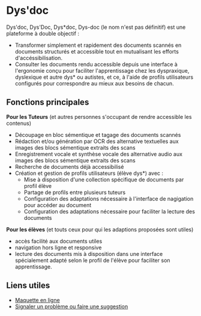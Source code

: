 Dys'doc
=======

Dys'doc, Dys'Doc, Dys*doc, Dys-doc (le nom n'est pas définitif) est une plateforme à double objectif :
- Transformer simplement et rapidement des documents scannés en documents structurés et accessible tout en mutualisant les efforts d'accéssibilisation.
- Consulter les documents rendu accessible depuis une interface à l'ergonomie conçu pour faciliter l'apprentissage chez les dyspraxique, dyslexique et autre dys* ou autistes, et ce, à l'aide de profils utilisateurs configurés pour correspondre au mieux aux besoins de chacun.

Fonctions principales
---------------------

**Pour les Tuteurs** (et autres personnes s'occupant de rendre accessible les contenus)
- Découpage en bloc sémentique et tagage des documents scannés
- Rédaction et/ou génération par OCR des alternative textuelles aux images des blocs sémentique extraits des scans
- Enregistrement vocale et synthèse vocale des alternative audio aux images des blocs sémentique extraits des scans
- Recherche de documents déjà accessibilisé
- Création et gestion de profils utilisateurs (élève dys*) avec :
  + Mise à disposition d'une collection spécifique de documents par profil élève
  + Partage de profils entre plusieurs tuteurs
  + Configuration des adaptations nécessaire à l'interface de nagigation pour accéder au document
  + Configuration des adaptations nécessaire pour faciliter la lecture des documents

**Pour les élèves** (et touts ceux pour qui les adaptions proposées sont utiles)
 - accès facilité aux documents utiles
 - navigation hors ligne et responsive
 - lecture des documents mis à disposition dans une interface spécialement adapté selon le profil de l'élève pour faciliter son apprentissage.


## Liens utiles
- [Maquette en ligne](http://gammanu.github.io/dys-doc)
- [Signaler un problème ou faire une suggestion](https://github.com/GammaNu/dys-doc/issues)
